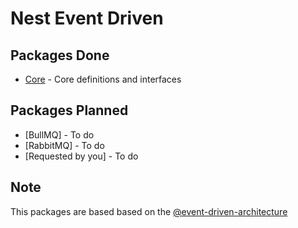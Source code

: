 # Nest Event Driven

## Packages Done

- [Core](./packages/core/README.md) - Core definitions and interfaces

## Packages Planned

- [BullMQ] - To do
- [RabbitMQ] - To do
- [Requested by you] - To do

## Note

This packages are based based on the [@event-driven-architecture](https://www.npmjs.com/org/event-driven-architecture)
